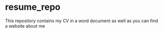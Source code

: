 # resume_repo
This repository contains my CV in a word document as well as you can find a website about me
